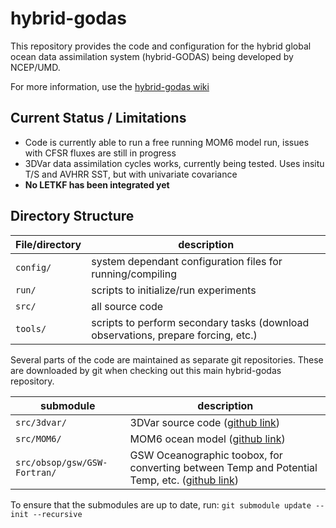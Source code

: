 # hybrid-godas
This repository provides the code and configuration for the hybrid global ocean data assimilation system (hybrid-GODAS) being developed by NCEP/UMD.

For more information, use the [hybrid-godas wiki](https://github.com/UMD-AOSC/hybrid-godas/wiki)

## Current Status / Limitations
* Code is currently able to run a free running MOM6 model run, issues with CFSR fluxes are still in progress
* 3DVar data assimilation cycles works, currently being tested. Uses insitu T/S and AVHRR SST, but with univariate covariance
* **No LETKF has been integrated yet**


## Directory Structure
| File/directory   | description |
| ---------------- | --------|
| ```config/```    |  system dependant configuration files for running/compiling |
| ```run/```       |  scripts to initialize/run experiments|
| ```src/```       |  all source code|
| ```tools/```     | scripts to perform secondary tasks (download observations, prepare forcing, etc.)|


Several parts of the code are maintained as separate git repositories. These are downloaded by git when checking out this main hybrid-godas repository. 

| submodule | description |
|---|---|
| ```src/3dvar/``` | 3DVar source code ([github link](https://github.com/UMD-AOSC/godas-3dvar)) |
| ```src/MOM6/```  | MOM6 ocean model ([github link](https://github.com/NOAA-GFDL/MOM6-examples)) |
| ```src/obsop/gsw/GSW-Fortran/``` | GSW Oceanographic toobox, for converting between Temp and Potential Temp, etc. ([github link](https://github.com/TEOS-10/GSW-Fortran))|

To ensure that the submodules are up to date, run:
```git submodule update --init --recursive```